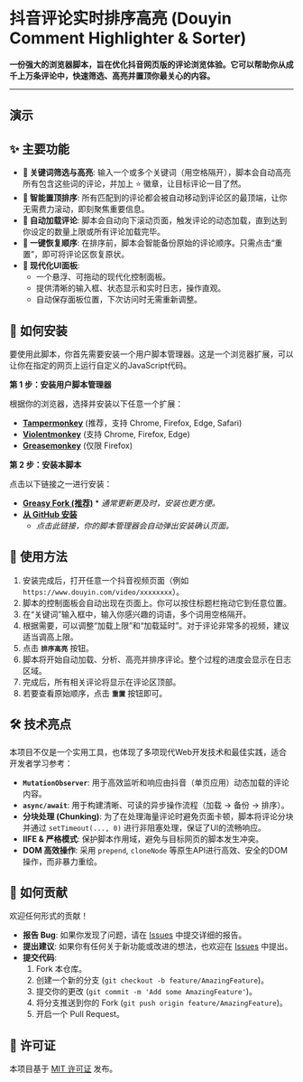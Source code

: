 # 抖音评论实时排序高亮 (Douyin Comment Highlighter & Sorter)

[](https://github.com/Gemini-Final-Project)
[](https://www.google.com/search?q=https://github.com/Gemini-Final-Project/blob/main/LICENSE)
[](https://www.tampermonkey.net/)
[](https://www.google.com/search?q=https://greasyfork.org/zh-CN/scripts/XXXXX) **一份强大的浏览器脚本，旨在优化抖音网页版的评论浏览体验。它可以帮助你从成千上万条评论中，快速筛选、高亮并置顶你最关心的内容。**

-----

## 演示

## ✨ 主要功能

  * **💬 关键词筛选与高亮**: 输入一个或多个关键词（用空格隔开），脚本会自动高亮所有包含这些词的评论，并加上 ⭐ 徽章，让目标评论一目了然。
  * **🔼 智能置顶排序**: 所有匹配到的评论都会被自动移动到评论区的最顶端，让你无需费力滚动，即刻聚焦重要信息。
  * **📜 自动加载评论**: 脚本会自动向下滚动页面，触发评论的动态加载，直到达到你设定的数量上限或所有评论加载完毕。
  * **🔄 一键恢复顺序**: 在排序前，脚本会智能备份原始的评论顺序。只需点击“重置”，即可将评论区恢复原状。
  * **🎨 现代化UI面板**:
      * 一个悬浮、可拖动的现代化控制面板。
      * 提供清晰的输入框、状态显示和实时日志，操作直观。
      * 自动保存面板位置，下次访问时无需重新调整。

## 🚀 如何安装

要使用此脚本，你首先需要安装一个用户脚本管理器。这是一个浏览器扩展，可以让你在指定的网页上运行自定义的JavaScript代码。

**第 1 步：安装用户脚本管理器**

根据你的浏览器，选择并安装以下任意一个扩展：

  * [**Tampermonkey**](https://www.tampermonkey.net/) (推荐，支持 Chrome, Firefox, Edge, Safari)
  * [**Violentmonkey**](https://violentmonkey.github.io/) (支持 Chrome, Firefox, Edge)
  * [**Greasemonkey**](https://addons.mozilla.org/en-US/firefox/addon/greasemonkey/) (仅限 Firefox)

**第 2 步：安装本脚本**

点击以下链接之一进行安装：

  * **[Greasy Fork (推荐)](https://www.google.com/search?q=https://greasyfork.org/zh-CN/scripts/XXXXX)** \* *通常更新更及时，安装也更方便。*
  * **[从 GitHub 安装](https://www.google.com/search?q=https://github.com/Gemini-Final-Project/douyin-comment-sorter/raw/main/douyin_comment_sorter.user.js)**
      * *点击此链接，你的脚本管理器会自动弹出安装确认页面。*

## 📖 使用方法

1.  安装完成后，打开任意一个抖音视频页面（例如 `https://www.douyin.com/video/xxxxxxxx`）。
2.  脚本的控制面板会自动出现在页面上。你可以按住标题栏拖动它到任意位置。
3.  在“关键词”输入框中，输入你感兴趣的词语，多个词用空格隔开。
4.  根据需要，可以调整“加载上限”和“加载延时”。对于评论非常多的视频，建议适当调高上限。
5.  点击 **`排序高亮`** 按钮。
6.  脚本将开始自动加载、分析、高亮并排序评论。整个过程的进度会显示在日志区域。
7.  完成后，所有相关评论将显示在评论区顶部。
8.  若要查看原始顺序，点击 **`重置`** 按钮即可。

## 🛠️ 技术亮点

本项目不仅是一个实用工具，也体现了多项现代Web开发技术和最佳实践，适合开发者学习参考：

  * **`MutationObserver`**: 用于高效监听和响应由抖音（单页应用）动态加载的评论内容。
  * **`async/await`**: 用于构建清晰、可读的异步操作流程（加载 -\> 备份 -\> 排序）。
  * **分块处理 (Chunking)**: 为了在处理海量评论时避免页面卡顿，脚本将评论分块并通过 `setTimeout(..., 0)` 进行非阻塞处理，保证了UI的流畅响应。
  * **IIFE & 严格模式**: 保护脚本作用域，避免与目标网页的脚本发生冲突。
  * **DOM 高效操作**: 采用 `prepend`, `cloneNode` 等原生API进行高效、安全的DOM操作，而非暴力重绘。

## 🤝 如何贡献

欢迎任何形式的贡献！

  * **报告 Bug**: 如果你发现了问题，请在 [Issues](https://www.google.com/search?q=https://github.com/Gemini-Final-Project/issues) 中提交详细的报告。
  * **提出建议**: 如果你有任何关于新功能或改进的想法，也欢迎在 [Issues](https://www.google.com/search?q=https://github.com/Gemini-Final-Project/issues) 中提出。
  * **提交代码**:
    1.  Fork 本仓库。
    2.  创建一个新的分支 (`git checkout -b feature/AmazingFeature`)。
    3.  提交你的更改 (`git commit -m 'Add some AmazingFeature'`)。
    4.  将分支推送到你的 Fork (`git push origin feature/AmazingFeature`)。
    5.  开启一个 Pull Request。

## 📄 许可证

本项目基于 [MIT 许可证](https://www.google.com/search?q=https://github.com/Gemini-Final-Project/blob/main/LICENSE) 发布。

